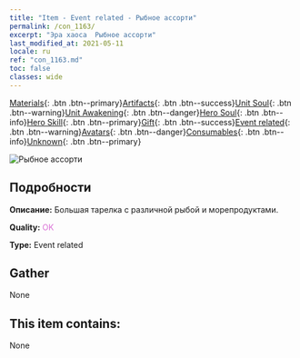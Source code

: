 ```yaml
---
title: "Item - Event related - Рыбное ассорти"
permalink: /con_1163/
excerpt: "Эра хаоса  Рыбное ассорти"
last_modified_at: 2021-05-11
locale: ru
ref: "con_1163.md"
toc: false
classes: wide
---
```

 [Materials](/ItemsRU/){: .btn .btn--primary}[Artifacts](/ItemsRU/Artifacts/){: .btn .btn--success}[Unit Soul](/ItemsRU/UnitSoul/){: .btn .btn--warning}[Unit Awakening](/ItemsRU/UnitAwakening/){: .btn .btn--danger}[Hero Soul](/ItemsRU/HeroSoul/){: .btn .btn--info}[Hero Skill](/ItemsRU/HeroSkill/){: .btn .btn--primary}[Gift](/ItemsRU/Gift/){: .btn .btn--success}[Event related](/ItemsRU/Events/){: .btn .btn--warning}[Avatars](/ItemsRU/Avatars/){: .btn .btn--danger}[Consumables](/ItemsRU/Consumables/){: .btn .btn--info}[Unknown](/ItemsRU/Unknown/){: .btn .btn--primary}

 ![Рыбное ассорти](/images/t/i_8150013.png)

## Подробности
 **Описание:** Большая тарелка с различной рыбой и морепродуктами.

 **Quality:** <span style="color: #DA70D6">OK</span>

 **Type:** Event related

## Gather

  None

## This item contains:

  None

